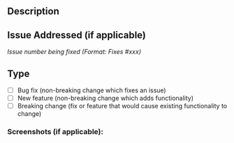 ## Description

## Issue Addressed (if applicable)
_Issue number being fixed (Format: Fixes #xxx)_

## Type
<!--- What types of changes does your code introduce? Put an `x` in all options that apply. -->
- [ ] Bug fix (non-breaking change which fixes an issue)
- [ ] New feature (non-breaking change which adds functionality)
- [ ] Breaking change (fix or feature that would cause existing functionality to change)

### Screenshots (if applicable):

<!-- ### How Has This Been Tested?
- [ ] I have added tests to cover my changes.
- [ ] All new and existing tests passed. -->
